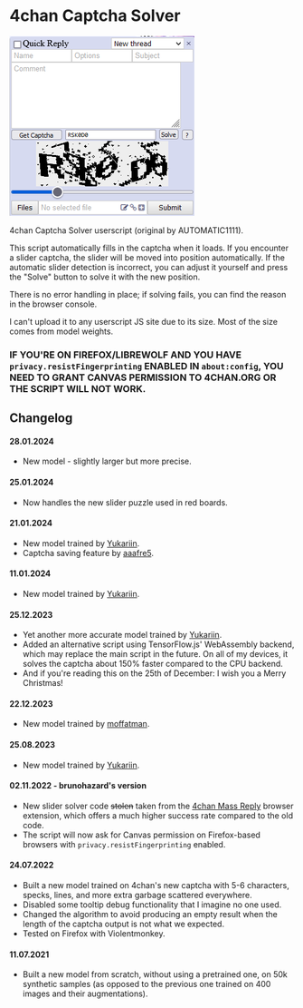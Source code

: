 # 4chan Captcha Solver

![screenshot](./screenshot.png)

4chan Captcha Solver userscript (original by AUTOMATIC1111).

This script automatically fills in the captcha when it loads. If you encounter a slider captcha, the slider will be moved into position automatically. If the automatic slider detection is incorrect, you can adjust it yourself and press the "Solve" button to solve it with the new position.

There is no error handling in place; if solving fails, you can find the reason in the browser console.

I can't upload it to any userscript JS site due to its size. Most of the size comes from model weights.

### IF YOU'RE ON FIREFOX/LIBREWOLF AND YOU HAVE `privacy.resistFingerprinting` ENABLED IN `about:config`, YOU NEED TO GRANT CANVAS PERMISSION TO 4CHAN.ORG OR THE SCRIPT WILL NOT WORK.

## Changelog

#### 28.01.2024

- New model - slightly larger but more precise.

#### 25.01.2024

- Now handles the new slider puzzle used in red boards.

#### 21.01.2024

- New model trained by [Yukariin](https://github.com/Yukariin).
- Captcha saving feature by [aaafre5](https://github.com/aaafre5).

#### 11.01.2024

- New model trained by [Yukariin](https://github.com/Yukariin).

#### 25.12.2023

- Yet another more accurate model trained by [Yukariin](https://github.com/Yukariin).
- Added an alternative script using TensorFlow.js' WebAssembly backend, which may replace the main script in the future. On all of my devices, it solves the captcha about 150% faster compared to the CPU backend.
- And if you're reading this on the 25th of December: I wish you a Merry Christmas!

#### 22.12.2023

- New model trained by [moffatman](https://github.com/moffatman).

#### 25.08.2023

- New model trained by [Yukariin](https://github.com/Yukariin).

#### 02.11.2022 - brunohazard's version

- New slider solver code ~~stolen~~ taken from the [4chan Mass Reply](https://github.com/HamletDuFromage/4chan-mass-reply) browser extension, which offers a much higher success rate compared to the old code.
- The script will now ask for Canvas permission on Firefox-based browsers with `privacy.resistFingerprinting` enabled.

#### 24.07.2022

- Built a new model trained on 4chan's new captcha with 5-6 characters, specks, lines, and more extra garbage scattered everywhere.
- Disabled some tooltip debug functionality that I imagine no one used.
- Changed the algorithm to avoid producing an empty result when the length of the captcha output is not what we expected.
- Tested on Firefox with Violentmonkey.

#### 11.07.2021

- Built a new model from scratch, without using a pretrained one, on 50k synthetic samples (as opposed to the previous one trained on 400 images and their augmentations).
